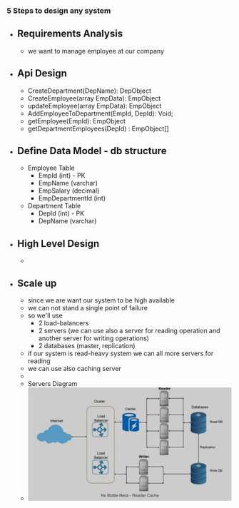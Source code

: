 ### 5 Steps to design any system
- Requirements Analysis 
  - 
  - we want to manage employee at our company


- Api Design
  - 
  - CreateDepartment(DepName): DepObject
  - CreateEmployee(array EmpData): EmpObject
  - updateEmployee(array EmpData): EmpObject
  - AddEmployeeToDepartment(EmpId, DepId): Void;
  - getEmployee(EmpId): EmpObject
  - getDepartmentEmployees(DepId) : EmpObject[] 
  

- Define Data Model - db structure
  - 
  - Employee Table
    - EmpId (int) - PK
    - EmpName (varchar)
    - EmpSalary (decimal) 
    - EmpDepartmentId (int)
  - Department Table
    - DepId (int) - PK
    - DepName (varchar)


- High Level Design 
  - 
  - 
- Scale up
  - 
  - since we are want our system to be high available
  - we can not stand a single point of failure 
  - so we'll use
    - 2 load-balancers
    - 2 servers (we can use also a server for reading operation and another server for writing operations)
    - 2 databases (master, replication)  
  - if our system is read-heavy system we can all more servers for reading
  - we can use also caching server
  -  
  - Servers Diagram
  - ![Alt text](02-imgs/servers.jpg?raw=true "Servers")




